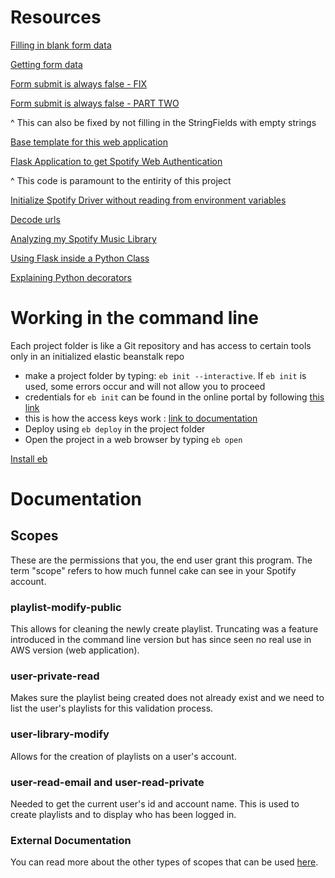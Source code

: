 # Resources

[Filling in blank form data](https://stackoverflow.com/questions/26764197/how-to-empty-a-numeric-value-from-a-form-built-with-wtform)

[Getting form data](https://stackoverflow.com/questions/10434599/get-the-data-received-in-a-flask-request)

[Form submit is always false - FIX](https://stackoverflow.com/questions/20905188/flask-wtforms-validation-always-false)

[Form submit is always false - PART TWO](https://stackoverflow.com/questions/20905188/flask-wtforms-validation-always-false)

^ This can also be fixed by not filling in the StringFields with empty strings

[Base template for this web application](https://www.youtube.com/watch?v=UIJKdCIEXUQ)

[Flask Application to get Spotify Web Authentication](https://stackoverflow.com/questions/26726165/python-spotify-oauth-flow)

^ This code is paramount to the entirity of this project

[Initialize Spotify Driver without reading from environment variables](https://sotiriskakanos.com/2017/08/05/using-spotifys-web-api-with-python/)

[Decode urls](https://www.urldecoder.org/)

[Analyzing my Spotify Music Library](https://vsupalov.com/analyze-spotify-music-library-with-jupyter-pandas/)

[Using Flask inside a Python Class](https://stackoverflow.com/questions/40460846/using-flask-inside-class)

[Explaining Python decorators](https://gist.github.com/Zearin/2f40b7b9cfc51132851a)

# Working in the command line

Each project folder is like a Git repository and has access to certain tools only in an initialized elastic beanstalk repo
- make a project folder by typing: `eb init --interactive`. If `eb init` is used, some errors occur and will not allow you to proceed
- credentials for `eb init` can be found in the online portal by following [this link](https://docs.aws.amazon.com/IAM/latest/UserGuide/id_credentials_access-keys.html)
- this is how the access keys work : [link to documentation](https://docs.aws.amazon.com/general/latest/gr/aws-sec-cred-types.html#access-keys-and-secret-access-keys)
- Deploy using `eb deploy` in the project folder
- Open the project in a web browser by typing `eb open`


[Install eb](https://github.com/aws/aws-elastic-beanstalk-cli-setup)


# Documentation

## Scopes

These are the permissions that you, the end user grant this program.
The term "scope" refers to how much funnel cake can see in your Spotify account.

### playlist-modify-public

This allows for cleaning the newly create playlist. Truncating was a feature introduced in the command line version but has since seen no real use in AWS version (web application).

### user-private-read

Makes sure the playlist being created does not already exist and we need to list the user's playlists for this validation process.

### user-library-modify

Allows for the creation of playlists on a user's account.

### user-read-email and user-read-private

Needed to get the current user's id and account name. This is used to create playlists and to display who has been logged in.

### External Documentation

You can read more about the other types of scopes that can be used [here](https://developer.spotify.com/documentation/general/guides/scopes/).
